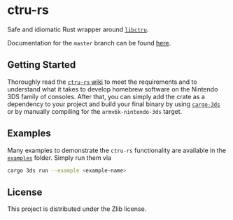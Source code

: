 # ctru-rs

Safe and idiomatic Rust wrapper around [`libctru`](https://github.com/devkitPro/libctru).

Documentation for the `master` branch can be found [here](https://rust3ds.github.io/ctru-rs/crates/ctru).

## Getting Started

Thoroughly read the [`ctru-rs` wiki](https://github.com/sardap/ctru-rs/wiki/Getting-Started) to meet the requirements
and to understand what it takes to develop homebrew software on the Nintendo 3DS family of consoles.
After that, you can simply add the crate as a dependency to your project and build your final binary by using [`cargo-3ds`](https://github.com/sardap/cargo-3ds)
or by manually compiling for the `armv6k-nintendo-3ds` target.

## Examples

Many examples to demonstrate the `ctru-rs` functionality are available in the [`examples`](./examples/) folder. Simply run them via

```bash
cargo 3ds run --example <example-name>
```

## License

This project is distributed under the Zlib license.
